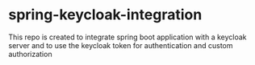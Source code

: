 # spring-keycloak-integration
This repo is created to integrate spring boot application with a keycloak server and to use the keycloak token for authentication and custom authorization
